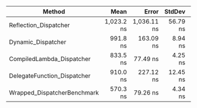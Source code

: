 | Method                      | Mean       | Error       | StdDev   | Gen0   | Allocated |
|---------------------------- |-----------:|------------:|---------:|-------:|----------:|
| Reflection_Dispatcher       | 1,023.2 ns | 1,036.11 ns | 56.79 ns | 0.2613 |    1.6 KB |
| Dynamic_Dispatcher          |   991.8 ns |   163.09 ns |  8.94 ns | 0.2708 |   1.66 KB |
| CompiledLambda_Dispatcher   |   833.5 ns |    77.49 ns |  4.25 ns | 0.2403 |   1.48 KB |
| DelegateFunction_Dispatcher |   910.0 ns |   227.12 ns | 12.45 ns | 0.3071 |   1.88 KB |
| Wrapped_DispatcherBenchmark |   570.3 ns |    79.26 ns |  4.34 ns | 0.1993 |   1.23 KB |
